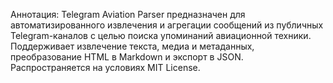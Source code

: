 Аннотация:
Telegram Aviation Parser предназначен для автоматизированного извлечения и агрегации сообщений из публичных Telegram-каналов с целью поиска упоминаний авиационной техники. Поддерживает извлечение текста, медиа и метаданных, преобразование HTML в Markdown и экспорт в JSON. Распространяется на условиях MIT License.
